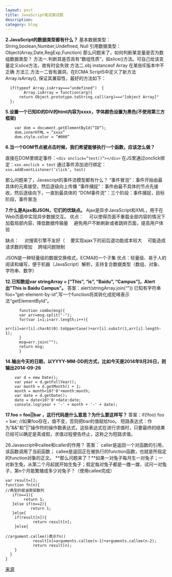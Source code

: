 ```yaml
---
layout: post
title: JavaScript笔试面试题
description: 
category: blog
---
```



**2.JavaScript的数据类型都有什么？**
基本数据类型：String,boolean,Number,Undefined, Null
引用数据类型：Object(Array,Date,RegExp,Function)
那么问题来了，如何判断某变量是否为数组数据类型？
方法一.判断其是否具有“数组性质”，如slice()方法。可自己给该变量定义slice方法，故有时会失效
方法二.obj instanceof Array 在某些IE版本中不正确
方法三.方法一二皆有漏洞，在ECMA Script5中定义了新方法Array.isArray(), 保证其兼容性，最好的方法如下：

  
      if(typeof Array.isArray==="undefined")  {          
            Array.isArray = function(arg){
          return Object.prototype.toString.call(arg)==="[object Array]"
      };  
    

**5.设置一个已知ID的DIV的html内容为xxxx，字体颜色设置为黑色(不使用第三方框架)**

        var dom = document.getElementById(“ID”);
        dom.innerHTML = “xxxx”
        dom.style.color = “#000”      

**6.当一个DOM节点被点击时候，我们希望能够执行一个函数，应该怎么做？**
 
直接在DOM里绑定事件：```<div onclick=”test()”></div>```
 在JS里通过onclick绑定：```xxx.onclick = test```
 通过事件添加进行绑定：```xxx.addEventListener(‘click’, test)```

那么问题来了，Javascript的事件流模型都有什么？
“事件冒泡”：事件开始由最具体的元素接受，然后逐级向上传播
“事件捕捉”：事件由最不具体的节点先接收，然后逐级向下，一直到最具体的
“DOM事件流”：三个阶段：事件捕捉，目标阶段，事件冒泡


**7.什么是Ajax和JSON，它们的优缺点。**
Ajax是异步JavaScript和XML，用于在Web页面中实现异步数据交互。
优点：
　可以使得页面不重载全部内容的情况下加载局部内容，降低数据传输量
　避免用户不断刷新或者跳转页面，提高用户体验

缺点：
　对搜索引擎不友好（
　要实现ajax下的前后退功能成本较大
　可能造成请求数的增加
　跨域问题限制

JSON是一种轻量级的数据交换格式，ECMA的一个子集
优点：轻量级、易于人的阅读和编写，便于机器（JavaScript）解析，支持复合数据类型（数组、对象、字符串、数字）


**12.已知数组var stringArray = [“This”, “is”, “Baidu”, “Campus”]，Alert出”This is Baidu Campus”。**
答案：alert(stringArray.join(“”))
已知有字符串foo=”get-element-by-id”,写一个function将其转化成驼峰表示法”getElementById”。

          function combo(msg){
          var arr=msg.split("-");
          for(var i=1;i<arr.length;i++){
             arr[i]=arr[i].charAt(0).toUpperCase()+arr[i].substr(1,arr[i].length-1);
          }
          msg=arr.join("");
          return msg;
          }    

**14.输出今天的日期，以YYYY-MM-DD的方式，比如今天是2014年9月26日，则输出2014-09-26**

        var d = new Date();
        var year = d.getFullYear();
        var month = d.getMonth() + 1;
        month = month<10?'0'+month:month;
        var date = d.getDate();
        date = date<10?'0'+date:date;
        console.log(year + '-' + month + '-' + date);

**17.foo = foo||bar ，这行代码是什么意思？为什么要这样写？**
答案：if(!foo) foo = bar; //如果foo存在，值不变，否则把bar的值赋给foo。
短路表达式：作为”&&”和”||”操作符的操作数表达式，这些表达式在进行求值时，只要最终的结果已经可以确定是真或假，求值过程便告终止，这称之为短路求值。

26.Javascript中callee和caller的作用？
答案：
caller是返回一个对函数的引用，该函数调用了当前函数；
callee是返回正在被执行的function函数，也就是所指定的function对象的正文。
**那么问题来了？**如果一对兔子每月生一对兔子；一对新生兔，从第二个月起就开始生兔子；假定每对兔子都是一雌一雄，试问一对兔子，第n个月能繁殖成多少对兔子？（使用callee完成）
          
    var result=[];
    function fn(n){  
    //典型的斐波那契数列
       if(n==1){
            return 1;
       }else if(n==2){
               return 1;
       }else{
        if(result[n]){
                return result[n];
        }else{
                
    //argument.callee()表示fn()
                result[n]=arguments.callee(n-1)+arguments.callee(n-2);
                return result[n];
        }
      }
    }
[来源](http://blog.jobbole.com/78738/)
